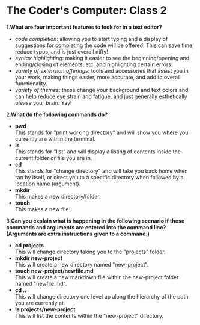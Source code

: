 # The Coder's Computer: Class 2

1.**What are four important features to look for in a text editor?**

* *code completion*: allowing you to start typing and a display of suggestions for completing the code will be offered. This can save time, reduce typos, and is just overall nifty!  
* *syntax highlighting*: making it easier to see the beginning/opening and ending/closing of elements, etc. and highlighting certain errors.  
* *variety of extension offerings*: tools and accessories that assist you in your work, making things easier, more accurate, and add to overall functionality.  
* *variety of themes*: these change your background and text colors and can help reduce eye strain and fatigue, and just generally esthetically please your brain. Yay!

2.**What do the following commands do?**

* **pwd**  
  This stands for "print working directory" and will show you where you currently are within the terminal.
* **ls**  
  This stands for "list" and will display a listing of contents inside the current folder or file you are in.
* **cd**  
  This stands for "change directory" and will take you back home when ran by itself, or direct you to a specific directory when followed by a location name (argument).
* **mkdir**  
  This makes a new directory/folder.
* **touch**  
  This makes a new file.

3.**Can you explain what is happening in the following scenario if these commands and arguments are entered into the command line? (Arguments are extra instructions given to a command.)**  

* **cd projects**  
  This will change directory taking you to the "projects" folder.
* **mkdir new-project**  
  This will create a new directory named "new-project".
* **touch new-project/newfile.md**  
  This will create a new markdown file within the new-project folder named "newfile.md".
* **cd ..**  
  This will change directory one level up along the hierarchy of the path you are currently at.
* **ls projects/new-project**  
  This will list the contents within the "new-project" directory.
